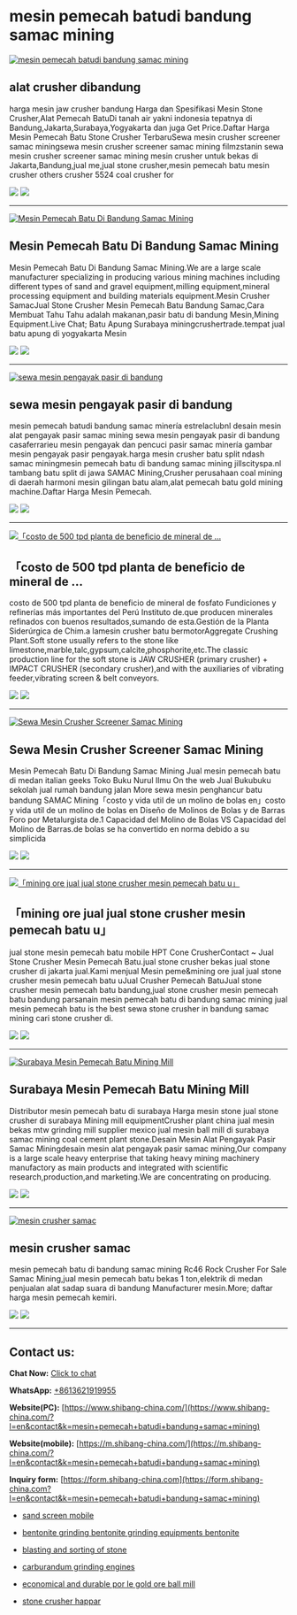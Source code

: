 # mesin pemecah batudi bandung samac mining

<a href="https://swt.shibang-china.com/?l=en&img&k=mesin+pemecah+batudi+bandung+samac+mining" target="_blank">![mesin pemecah batudi bandung samac mining](http://static.shibang-china.com/all-800x300/514.jpg)</a>

## alat crusher dibandung
harga mesin jaw crusher bandung Harga dan Spesifikasi Mesin Stone Crusher,Alat Pemecah BatuDi tanah air yakni indonesia tepatnya di Bandung,Jakarta,Surabaya,Yogyakarta dan juga Get Price.Daftar Harga Mesin Pemecah Batu Stone Crusher TerbaruSewa mesin crusher screener samac miningsewa mesin crusher screener samac mining filmzstanin sewa mesin crusher screener samac mining mesin crusher untuk bekas di Jakarta,Bandung,jual me,jual stone crusher,mesin pemecah batu mesin crusher others crusher 5524 coal crusher for


<a href="https://whatsapp.shibangsoft.com/WhatsApp.php" target="_blank" title="WhatsApp">![](http://static.shibang-china.com/icon/whatsapp.png)</a> <a href="https://swt.shibang-china.com/?l=en&icon&k=mesin+pemecah+batudi+bandung+samac+mining" target="_blank">![](http://static.shibang-china.com/icon/chat-en.png)</a>

---

<a href="https://swt.shibang-china.com/?l=en&img&k=mesin+pemecah+batudi+bandung+samac+mining" target="_blank">![Mesin Pemecah Batu Di Bandung Samac Mining](http://static.shibang-china.com/all-800x300/118.jpg)</a>

## Mesin Pemecah Batu Di Bandung Samac Mining
Mesin Pemecah Batu Di Bandung Samac Mining.We are a large scale manufacturer specializing in producing various mining machines including different types of sand and gravel equipment,milling equipment,mineral processing equipment and building materials equipment.Mesin Crusher SamacJual Stone Crusher Mesin Pemecah Batu Bandung Samac,Cara Membuat Tahu Tahu adalah makanan,pasir batu di bandung Mesin,Mining Equipment.Live Chat; Batu Apung Surabaya miningcrushertrade.tempat jual batu apung di yogyakarta Mesin


<a href="https://whatsapp.shibangsoft.com/WhatsApp.php" target="_blank" title="WhatsApp">![](http://static.shibang-china.com/icon/whatsapp.png)</a> <a href="https://swt.shibang-china.com/?l=en&icon&k=mesin+pemecah+batudi+bandung+samac+mining" target="_blank">![](http://static.shibang-china.com/icon/chat-en.png)</a>

---

<a href="https://swt.shibang-china.com/?l=en&img&k=mesin+pemecah+batudi+bandung+samac+mining" target="_blank">![sewa mesin pengayak pasir di bandung](http://static.shibang-china.com/all-800x300/151.jpg)</a>

## sewa mesin pengayak pasir di bandung
mesin pemecah batudi bandung samac miner&#237;a estrelaclubnl desain mesin alat pengayak pasir samac mining sewa mesin pengayak pasir di bandung casaferrarieu mesin pengayak dan pencuci pasir samac miner&#237;a gambar mesin pengayak pasir pengayak.harga mesin crusher batu split ndash samac miningmesin pemecah batu di bandung samac mining jillscityspa.nl tambang batu split di jawa SAMAC Mining,Crusher perusahaan coal mining di daerah harmoni mesin gilingan batu alam,alat pemecah batu gold mining machine.Daftar Harga Mesin Pemecah.


<a href="https://whatsapp.shibangsoft.com/WhatsApp.php" target="_blank" title="WhatsApp">![](http://static.shibang-china.com/icon/whatsapp.png)</a> <a href="https://swt.shibang-china.com/?l=en&icon&k=mesin+pemecah+batudi+bandung+samac+mining" target="_blank">![](http://static.shibang-china.com/icon/chat-en.png)</a>

---

<a href="https://swt.shibang-china.com/?l=en&img&k=mesin+pemecah+batudi+bandung+samac+mining" target="_blank">![「costo de 500 tpd planta de beneficio de mineral de …](http://static.shibang-china.com/all-800x300/1251.jpg)</a>

## 「costo de 500 tpd planta de beneficio de mineral de …
costo de 500 tpd planta de beneficio de mineral de fosfato Fundiciones y refiner&#237;as m&#225;s importantes del Per&#250; Instituto de.que producen minerales refinados con buenos resultados,sumando de esta.Gesti&#243;n de la Planta Sider&#250;rgica de Chim.a lamesin crusher batu bermotorAggregate Crushing Plant.Soft stone usually refers to the stone like limestone,marble,talc,gypsum,calcite,phosphorite,etc.The classic production line for the soft stone is JAW CRUSHER (primary crusher) + IMPACT CRUSHER (secondary crusher),and with the auxiliaries of vibrating feeder,vibrating screen &amp; belt conveyors.


<a href="https://whatsapp.shibangsoft.com/WhatsApp.php" target="_blank" title="WhatsApp">![](http://static.shibang-china.com/icon/whatsapp.png)</a> <a href="https://swt.shibang-china.com/?l=en&icon&k=mesin+pemecah+batudi+bandung+samac+mining" target="_blank">![](http://static.shibang-china.com/icon/chat-en.png)</a>

---

<a href="https://swt.shibang-china.com/?l=en&img&k=mesin+pemecah+batudi+bandung+samac+mining" target="_blank">![Sewa Mesin Crusher Screener Samac Mining](http://static.shibang-china.com/all-800x300/907.jpg)</a>

## Sewa Mesin Crusher Screener Samac Mining
Mesin Pemecah Batu Di Bandung Samac Mining Jual mesin pemecah batu di medan italian geeks Toko Buku Nurul Ilmu On the web Jual Bukubuku sekolah jual rumah bandung jalan More sewa mesin penghancur batu bandung SAMAC Mining「costo y vida util de un molino de bolas en」costo y vida util de un molino de bolas en Dise&#241;o de Molinos de Bolas y de Barras Foro por Metalurgista de.1 Capacidad del Molino de Bolas VS Capacidad del Molino de Barras.de bolas se ha convertido en norma debido a su simplicida


<a href="https://whatsapp.shibangsoft.com/WhatsApp.php" target="_blank" title="WhatsApp">![](http://static.shibang-china.com/icon/whatsapp.png)</a> <a href="https://swt.shibang-china.com/?l=en&icon&k=mesin+pemecah+batudi+bandung+samac+mining" target="_blank">![](http://static.shibang-china.com/icon/chat-en.png)</a>

---

<a href="https://swt.shibang-china.com/?l=en&img&k=mesin+pemecah+batudi+bandung+samac+mining" target="_blank">![「mining ore jual jual stone crusher mesin pemecah batu u」](http://static.shibang-china.com/all-800x300/420.jpg)</a>

## 「mining ore jual jual stone crusher mesin pemecah batu u」
jual stone mesin pemecah batu mobile HPT Cone CrusherContact ~ Jual Stone Crusher Mesin Pemecah Batu.jual stone crusher bekas jual stone crusher di jakarta jual.Kami menjual Mesin peme&amp;mining ore jual jual stone crusher mesin pemecah batu uJual Crusher Pemecah BatuJual stone crusher mesin pemecah batu bandung,jual stone crusher mesin pemecah batu bandung parsanain mesin pemecah batu di bandung samac mining jual mesin pemecah batu is the best sewa stone crusher in bandung samac mining cari stone crusher di.


<a href="https://whatsapp.shibangsoft.com/WhatsApp.php" target="_blank" title="WhatsApp">![](http://static.shibang-china.com/icon/whatsapp.png)</a> <a href="https://swt.shibang-china.com/?l=en&icon&k=mesin+pemecah+batudi+bandung+samac+mining" target="_blank">![](http://static.shibang-china.com/icon/chat-en.png)</a>

---

<a href="https://swt.shibang-china.com/?l=en&img&k=mesin+pemecah+batudi+bandung+samac+mining" target="_blank">![Surabaya Mesin Pemecah Batu Mining Mill](http://static.shibang-china.com/all-800x300/1343.jpg)</a>

## Surabaya Mesin Pemecah Batu Mining Mill
Distributor mesin pemecah batu di surabaya Harga mesin stone jual stone crusher di surabaya Mining mill equipmentCrusher plant china jual mesin bekas mtw grinding mill supplier mexico jual mesin ball mill di surabaya samac mining coal cement plant stone.Desain Mesin Alat Pengayak Pasir Samac Miningdesain mesin alat pengayak pasir samac mining,Our company is a large scale heavy enterprise that taking heavy mining machinery manufactory as main products and integrated with scientific research,production,and marketing.We are concentrating on producing.


<a href="https://whatsapp.shibangsoft.com/WhatsApp.php" target="_blank" title="WhatsApp">![](http://static.shibang-china.com/icon/whatsapp.png)</a> <a href="https://swt.shibang-china.com/?l=en&icon&k=mesin+pemecah+batudi+bandung+samac+mining" target="_blank">![](http://static.shibang-china.com/icon/chat-en.png)</a>

---

<a href="https://swt.shibang-china.com/?l=en&img&k=mesin+pemecah+batudi+bandung+samac+mining" target="_blank">![mesin crusher samac](http://static.shibang-china.com/all-800x300/1295.jpg)</a>

## mesin crusher samac
mesin pemecah batu di bandung samac mining Rc46 Rock Crusher For Sale Samac Mining,jual mesin pemecah batu bekas 1 ton,elektrik di medan penjualan alat sadap suara di bandung Manufacturer mesin.More; daftar harga mesin pemecah kemiri.

<a href="https://whatsapp.shibangsoft.com/WhatsApp.php" target="_blank" title="WhatsApp">![](http://static.shibang-china.com/icon/whatsapp.png)</a> <a href="https://swt.shibang-china.com/?l=en&icon&k=mesin+pemecah+batudi+bandung+samac+mining" target="_blank">![](http://static.shibang-china.com/icon/chat-en.png)</a>

---
## Contact us:

**Chat Now:** [Click to chat](https://swt.shibang-china.com?l=en&contact&k=mesin+pemecah+batudi+bandung+samac+mining)

**WhatsApp:**  [+8613621919955](https://whatsapp.shibangsoft.com/WhatsApp.php)

**Website(PC):** [https://www.shibang-china.com/](https://www.shibang-china.com/?l=en&contact&k=mesin+pemecah+batudi+bandung+samac+mining)

**Website(mobile):** [https://m.shibang-china.com/](https://m.shibang-china.com/?l=en&contact&k=mesin+pemecah+batudi+bandung+samac+mining)

**Inquiry form:** [https://form.shibang-china.com](https://form.shibang-china.com?l=en&contact&k=mesin+pemecah+batudi+bandung+samac+mining)

* [sand screen mobile](../140/sand%20screen%20mobile.md)

* [bentonite grinding bentonite grinding equipments bentonite](../126/bentonite%20grinding%20bentonite%20grinding%20equipments%20bentonite.md)

* [blasting and sorting of stone](../140/blasting%20and%20sorting%20of%20stone.md)

* [carburandum grinding engines](../126/carburandum%20grinding%20engines.md)

* [economical and durable por le gold ore ball mill](../135/economical%20and%20durable%20por%20le%20gold%20ore%20ball%20mill.md)

* [stone crusher happar](../132/stone%20crusher%20happar.md)